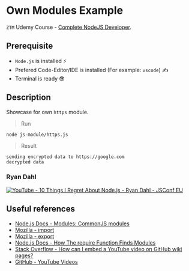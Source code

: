 # Own Modules Example

`ZTM` Udemy Course - [Complete NodeJS Developer](https://www.udemy.com/course/complete-nodejs-developer-zero-to-mastery).

## Prerequisite

- `Node.js` is installed ⚡
- Prefered Code-Editor/IDE is installed (For example: `vscode`) ✍
- Terminal is ready 😎

## Description

Showcase for own `https` module.

> Run

```
node js-module/https.js
```

> Result

```
sending encrypted data to https://google.com
decrypted data
```

### Ryan Dahl

[![YouTube - 10 Things I Regret About Node.js - Ryan Dahl - JSConf EU](http://img.youtube.com/vi/M3BM9TB-8yA/0.jpg)](http://www.youtube.com/watch?v=M3BM9TB-8yA)

<!-- 
<a href="http://www.youtube.com/watch?feature=player_embedded&v=M3BM9TB-8yA" target="_blank">
  <img src="http://img.youtube.com/vi/M3BM9TB-8yA/0.jpg" alt="10 Things I Regret About Node.js - Ryan Dahl - JSConf EU" width="240" height="180" border="10" />
</a> -->

## Useful references

- [Node.js Docs - Modules: CommonJS modules](https://nodejs.org/api/modules.html#modules_modules_commonjs_modules)
- [Mozilla - import](https://developer.mozilla.org/en-US/docs/Web/JavaScript/Reference/Statements/import)
- [Mozilla - export](https://developer.mozilla.org/en-US/docs/Web/JavaScript/Reference/Statements/export)
- [Node.js Docs - How The require Function Finds Modules](https://nodejs.org/api/modules.html#modules_all_together)
- [Stack Overflow - How can I embed a YouTube video on GitHub wiki pages?](https://stackoverflow.com/questions/11804820/how-can-i-embed-a-youtube-video-on-github-wiki-pages)
- [GitHub - YouTube Videos](https://github.com/adam-p/markdown-here/wiki/Markdown-Cheatsheet#youtube-videos)

